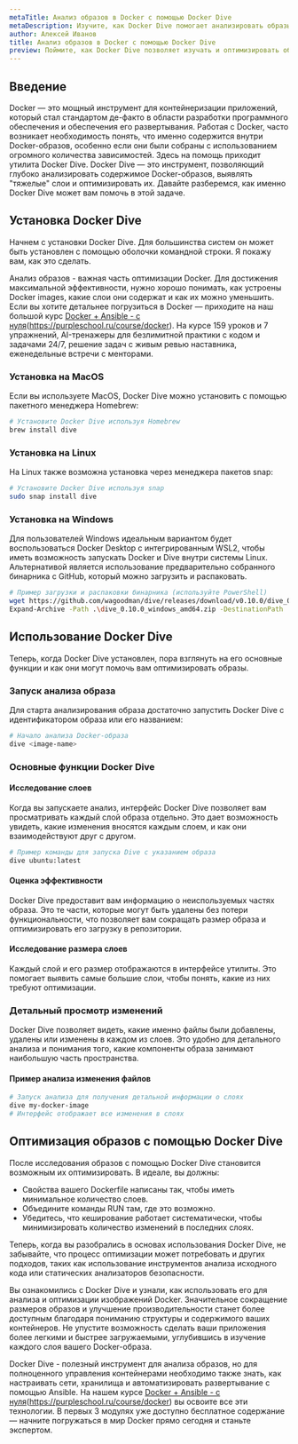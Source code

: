 ```yaml
---
metaTitle: Анализ образов в Docker с помощью Docker Dive
metaDescription: Изучите, как Docker Dive помогает анализировать образы в Docker- узнайте об основных функциях, возможностях и применении этой утилиты для оптимизации ваших контейнеров
author: Алексей Иванов
title: Анализ образов в Docker с помощью Docker Dive
preview: Поймите, как Docker Dive позволяет изучать и оптимизировать образы в Docker- познакомьтесь с базовыми возможностями и откройте для себя практическое применение этого инструмента
---
```


## Введение

Docker — это мощный инструмент для контейнеризации приложений, который стал стандартом де-факто в области разработки программного обеспечения и обеспечения его развертывания. Работая с Docker, часто возникает необходимость понять, что именно содержится внутри Docker-образов, особенно если они были собраны с использованием огромного количества зависимостей. Здесь на помощь приходит утилита Docker Dive. Docker Dive — это инструмент, позволяющий глубоко анализировать содержимое Docker-образов, выявлять "тяжелые" слои и оптимизировать их. Давайте разберемся, как именно Docker Dive может вам помочь в этой задаче.

## Установка Docker Dive

Начнем с установки Docker Dive. Для большинства систем он может быть установлен с помощью оболочки командной строки. Я покажу вам, как это сделать. 

Анализ образов - важная часть оптимизации Docker. Для достижения максимальной эффективности, нужно хорошо понимать, как устроены Docker images, какие слои они содержат и как их можно уменьшить. Если вы хотите детальнее погрузиться в Docker — приходите на наш большой курс [Docker + Ansible - с нуля]()(https://purpleschool.ru/course/docker). На курсе 159 уроков и 7 упражнений, AI-тренажеры для безлимитной практики с кодом и задачами 24/7, решение задач с живым ревью наставника, еженедельные встречи с менторами.

### Установка на MacOS

Если вы используете MacOS, Docker Dive можно установить с помощью пакетного менеджера Homebrew:

```bash
# Установите Docker Dive используя Homebrew
brew install dive
```

### Установка на Linux

На Linux также возможна установка через менеджера пакетов snap:

```bash
# Установите Docker Dive используя snap
sudo snap install dive
```

### Установка на Windows

Для пользователей Windows идеальным вариантом будет воспользоваться Docker Desktop с интегрированным WSL2, чтобы иметь возможность запускать Docker и Dive внутри системы Linux. Альтернативой является использование предварительно собранного бинарника с GitHub, который можно загрузить и распаковать.

```bash
# Пример загрузки и распаковки бинарника (используйте PowerShell)
wget https://github.com/wagoodman/dive/releases/download/v0.10.0/dive_0.10.0_windows_amd64.zip
Expand-Archive -Path .\dive_0.10.0_windows_amd64.zip -DestinationPath .
```

## Использование Docker Dive

Теперь, когда Docker Dive установлен, пора взглянуть на его основные функции и как они могут помочь вам оптимизировать образы.

### Запуск анализа образа

Для старта анализирования образа достаточно запустить Docker Dive с идентификатором образа или его названием:

```bash
# Начало анализа Docker-образа
dive <image-name>
```

### Основные функции Docker Dive

#### Исследование слоев

Когда вы запускаете анализ, интерфейс Docker Dive позволяет вам просматривать каждый слой образа отдельно. Это дает возможность увидеть, какие изменения вносятся каждым слоем, и как они взаимодействуют друг с другом.

```bash
# Пример команды для запуска Dive с указанием образа
dive ubuntu:latest
```

#### Оценка эффективности

Docker Dive предоставит вам информацию о неиспользуемых частях образа. Это те части, которые могут быть удалены без потери функциональности, что позволяет вам сокращать размер образа и оптимизировать его загрузку в репозитории.

#### Исследование размера слоев

Каждый слой и его размер отображаются в интерфейсе утилиты. Это помогает выявить самые большие слои, чтобы понять, какие из них требуют оптимизации.

### Детальный просмотр изменений

Docker Dive позволяет видеть, какие именно файлы были добавлены, удалены или изменены в каждом из слоев. Это удобно для детального анализа и понимания того, какие компоненты образа занимают наибольшую часть пространства.

#### Пример анализа изменения файлов

```bash
# Запуск анализа для получения детальной информации о слоях
dive my-docker-image
# Интерфейс отображает все изменения в слоях
```

## Оптимизация образов с помощью Docker Dive

После исследования образов с помощью Docker Dive становится возможным их оптимизировать. В идеале, вы должны:

- Свойства вашего Dockerfile написаны так, чтобы иметь минимальное количество слоев.
- Объедините команды RUN там, где это возможно.
- Убедитесь, что кеширование работает систематически, чтобы минимизировать количество изменений в последних слоях.

Теперь, когда вы разобрались в основах использования Docker Dive, не забывайте, что процесс оптимизации может потребовать и других подходов, таких как использование инструментов анализа исходного кода или статических анализаторов безопасности.

Вы ознакомились с Docker Dive и узнали, как использовать его для анализа и оптимизации изображений Docker. Значительное сокращение размеров образов и улучшение производительности станет более доступным благодаря пониманию структуры и содержимого ваших контейнеров. Не упустите возможность сделать ваши приложения более легкими и быстрее загружаемыми, углубившись в изучение каждого слоя вашего Docker-образа.

Docker Dive - полезный инструмент для анализа образов, но для полноценного управления контейнерами необходимо также знать, как настраивать сети, хранилища и автоматизировать развертывание с помощью Ansible. На нашем курсе [Docker + Ansible - с нуля]()(https://purpleschool.ru/course/docker) вы освоите все эти технологии. В первых 3 модулях уже доступно бесплатное содержание — начните погружаться в мир Docker прямо сегодня и станьте экспертом.
